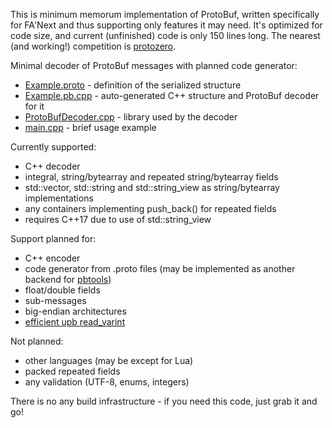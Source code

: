 This is minimum memorum implementation of ProtoBuf,
written specifically for FA'Next and thus supporting only features it may need.
It's optimized for code size, and current (unfinished) code is only 150 lines long.
The nearest (and working!) competition is [protozero](https://github.com/mapbox/protozero).

Minimal decoder of ProtoBuf messages with planned code generator:
- [Example.proto](Example.proto) - definition of the serialized structure
- [Example.pb.cpp](Example.pb.cpp) - auto-generated C++ structure and ProtoBuf decoder for it
- [ProtoBufDecoder.cpp](ProtoBufDecoder.cpp) - library used by the decoder
- [main.cpp](main.cpp) - brief usage example

Currently supported:
- C++ decoder
- integral, string/bytearray and repeated string/bytearray fields
- std::vector<char>, std::string and std::string_view as string/bytearray implementations
- any containers implementing push_back() for repeated fields
- requires C++17 due to use of std::string_view

Support planned for:
- C++ encoder
- code generator from .proto files (may be implemented as another backend for [pbtools](https://github.com/eerimoq/pbtools))
- float/double fields
- sub-messages
- big-endian architectures
- [efficient upb read_varint](https://github.com/protocolbuffers/protobuf/blob/a2f92689dac8a7dbea584919c7de52d6a28d66d1/upb/wire/decode.c#L122)

Not planned:
- other languages (may be except for Lua)
- packed repeated fields
- any validation (UTF-8, enums, integers)

There is no any build infrastructure - if you need this code, just grab it and go!
